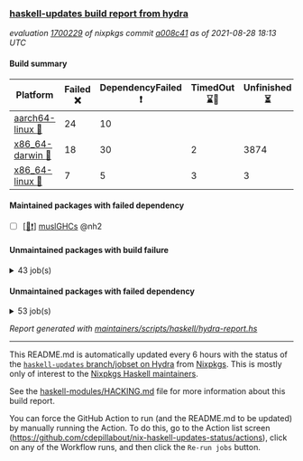 ### [haskell-updates build report from hydra](https://hydra.nixos.org/jobset/nixpkgs/haskell-updates)
*evaluation [1700229](https://hydra.nixos.org/eval/1700229) of nixpkgs commit [a008c41](https://github.com/NixOS/nixpkgs/commits/a008c419ddc08a5b07dc56cb4f23236e0916cf65) as of 2021-08-28 18:13 UTC*
#### Build summary

 | Platform | Failed :x: | DependencyFailed :heavy_exclamation_mark: | TimedOut :hourglass::no_entry_sign: | Unfinished :hourglass_flowing_sand: | Success :heavy_check_mark: | 
 | --- | --- | --- | --- | --- | --- | 
 | [aarch64-linux :iphone:](https://hydra.nixos.org/eval/1700229?filter=.aarch64-linux) | 24 | 10 |  |  | 6674 | 
 | [x86_64-darwin :apple:](https://hydra.nixos.org/eval/1700229?filter=.x86_64-darwin) | 18 | 30 | 2 | 3874 | 2757 | 
 | [x86_64-linux :penguin:](https://hydra.nixos.org/eval/1700229?filter=.x86_64-linux) | 7 | 5 | 3 | 3 | 6737 | 
#### Maintained packages with failed dependency
- [ ] [[:penguin::heavy_exclamation_mark:]](https://hydra.nixos.org/build/151434637) [muslGHCs](https://hydra.nixos.org/eval/1700229?filter=muslGHCs) @nh2
#### Unmaintained packages with build failure
<details><summary>43 job(s) </summary>

- [ ] [[:iphone::heavy_check_mark:]](https://hydra.nixos.org/build/151109171) [[:apple::x:]](https://hydra.nixos.org/build/151094855) [[:penguin::heavy_check_mark:]](https://hydra.nixos.org/build/151093175) [haskellPackages.FractalArt](https://hydra.nixos.org/eval/1700229?filter=haskellPackages.FractalArt) 
- [ ] [[:iphone::x:]](https://hydra.nixos.org/build/151112951) [[:apple::hourglass_flowing_sand:]](https://hydra.nixos.org/build/151098335) [[:penguin::heavy_check_mark:]](https://hydra.nixos.org/build/151097480) [haskellPackages.HsASA](https://hydra.nixos.org/eval/1700229?filter=haskellPackages.HsASA) 
- [ ] [[:iphone::x:]](https://hydra.nixos.org/build/151107342) [[:apple::hourglass_flowing_sand:]](https://hydra.nixos.org/build/151100180) [[:penguin::heavy_check_mark:]](https://hydra.nixos.org/build/151095548) [haskellPackages.OrderedBits](https://hydra.nixos.org/eval/1700229?filter=haskellPackages.OrderedBits) 
- [ ] [[:iphone::x:]](https://hydra.nixos.org/build/151103954) [[:apple::hourglass_flowing_sand:]](https://hydra.nixos.org/build/151111199) [[:penguin::heavy_check_mark:]](https://hydra.nixos.org/build/151100733) [haskellPackages.accelerate-llvm](https://hydra.nixos.org/eval/1700229?filter=haskellPackages.accelerate-llvm) 
- [ ] [[:iphone::x:]](https://hydra.nixos.org/build/151092906) [[:apple::hourglass_flowing_sand:]](https://hydra.nixos.org/build/151107759) [[:penguin::heavy_check_mark:]](https://hydra.nixos.org/build/151106604) [haskellPackages.cdar-mBound](https://hydra.nixos.org/eval/1700229?filter=haskellPackages.cdar-mBound) 
- [ ] [[:iphone::x:]](https://hydra.nixos.org/build/151093869) [[:apple::hourglass_flowing_sand:]](https://hydra.nixos.org/build/151100085) [[:penguin::x:]](https://hydra.nixos.org/build/151106334) [haskellPackages.dhall-csv](https://hydra.nixos.org/eval/1700229?filter=haskellPackages.dhall-csv) 
- [ ] [[:iphone::x:]](https://hydra.nixos.org/build/151106209) [[:apple::hourglass_flowing_sand:]](https://hydra.nixos.org/build/151099646) [[:penguin::x:]](https://hydra.nixos.org/build/151108624) [haskellPackages.dhall-toml](https://hydra.nixos.org/eval/1700229?filter=haskellPackages.dhall-toml) 
- [ ] [[:iphone::heavy_check_mark:]](https://hydra.nixos.org/build/151093365) [[:apple::x:]](https://hydra.nixos.org/build/151093964) [[:penguin::heavy_check_mark:]](https://hydra.nixos.org/build/151105456) [haskellPackages.di-core](https://hydra.nixos.org/eval/1700229?filter=haskellPackages.di-core) 
- [ ] [[:iphone::heavy_check_mark:]](https://hydra.nixos.org/build/151105473) [[:apple::x:]](https://hydra.nixos.org/build/151093367) [[:penguin::heavy_check_mark:]](https://hydra.nixos.org/build/151104706) [haskellPackages.discount](https://hydra.nixos.org/eval/1700229?filter=haskellPackages.discount) 
- [ ] [[:iphone::x:]](https://hydra.nixos.org/build/151103531) [[:apple::heavy_check_mark:]](https://hydra.nixos.org/build/151105821) [[:penguin::heavy_check_mark:]](https://hydra.nixos.org/build/151095131) [haskellPackages.dormouse-uri](https://hydra.nixos.org/eval/1700229?filter=haskellPackages.dormouse-uri) 
- [ ] [[:iphone::x:]](https://hydra.nixos.org/build/151100041) [[:apple::hourglass_flowing_sand:]](https://hydra.nixos.org/build/151112447) [[:penguin::heavy_check_mark:]](https://hydra.nixos.org/build/151110270) [haskellPackages.easytensor](https://hydra.nixos.org/eval/1700229?filter=haskellPackages.easytensor) 
- [ ] [[:iphone::heavy_check_mark:]](https://hydra.nixos.org/build/151092816) [[:apple::x:]](https://hydra.nixos.org/build/151094208) [[:penguin::heavy_check_mark:]](https://hydra.nixos.org/build/151102910) [haskellPackages.epub-tools](https://hydra.nixos.org/eval/1700229?filter=haskellPackages.epub-tools) 
- [ ] [[:iphone::x:]](https://hydra.nixos.org/build/151096171) [[:apple::hourglass_flowing_sand:]](https://hydra.nixos.org/build/151111110) [[:penguin::heavy_check_mark:]](https://hydra.nixos.org/build/151097533) [haskellPackages.freetype2](https://hydra.nixos.org/eval/1700229?filter=haskellPackages.freetype2) 
- [ ] [[:iphone::x:]](https://hydra.nixos.org/build/151096511) [[:penguin::heavy_check_mark:]](https://hydra.nixos.org/build/151101275) [haskellPackages.gnome-keyring](https://hydra.nixos.org/eval/1700229?filter=haskellPackages.gnome-keyring) 
- [ ] [[:iphone::heavy_check_mark:]](https://hydra.nixos.org/build/151101079) [[:apple::x:]](https://hydra.nixos.org/build/151095524) [[:penguin::heavy_check_mark:]](https://hydra.nixos.org/build/151104883) [haskellPackages.hamid](https://hydra.nixos.org/eval/1700229?filter=haskellPackages.hamid) 
- [ ] [[:iphone::heavy_check_mark:]](https://hydra.nixos.org/build/151096087) [[:apple::x:]](https://hydra.nixos.org/build/151096166) [[:penguin::heavy_check_mark:]](https://hydra.nixos.org/build/151093296) [haskellPackages.highlight](https://hydra.nixos.org/eval/1700229?filter=haskellPackages.highlight) 
- [ ] [[:iphone::heavy_check_mark:]](https://hydra.nixos.org/build/151096863) [[:apple::x:]](https://hydra.nixos.org/build/151096447) [[:penguin::heavy_check_mark:]](https://hydra.nixos.org/build/151109428) [haskellPackages.hmatrix-morpheus](https://hydra.nixos.org/eval/1700229?filter=haskellPackages.hmatrix-morpheus) 
- [ ] [[:iphone::x:]](https://hydra.nixos.org/build/151093273) [[:apple::hourglass_flowing_sand:]](https://hydra.nixos.org/build/151111306) [[:penguin::heavy_check_mark:]](https://hydra.nixos.org/build/151099836) [haskellPackages.hq](https://hydra.nixos.org/eval/1700229?filter=haskellPackages.hq) 
- [ ] [[:iphone::heavy_check_mark:]](https://hydra.nixos.org/build/151107079) [[:apple::x:]](https://hydra.nixos.org/build/151093648) [[:penguin::heavy_check_mark:]](https://hydra.nixos.org/build/151096806) [haskellPackages.hssourceinfo](https://hydra.nixos.org/eval/1700229?filter=haskellPackages.hssourceinfo) 
- [ ] [[:iphone::heavy_check_mark:]](https://hydra.nixos.org/build/151111147) [[:apple::x:]](https://hydra.nixos.org/build/151094415) [[:penguin::heavy_check_mark:]](https://hydra.nixos.org/build/151099013) [haskellPackages.huckleberry](https://hydra.nixos.org/eval/1700229?filter=haskellPackages.huckleberry) 
- [ ] [[:iphone::x:]](https://hydra.nixos.org/build/151103512) [[:apple::hourglass_flowing_sand:]](https://hydra.nixos.org/build/151099949) [[:penguin::x:]](https://hydra.nixos.org/build/151109797) [haskellPackages.isocline](https://hydra.nixos.org/eval/1700229?filter=haskellPackages.isocline) 
- [ ] [[:iphone::heavy_check_mark:]](https://hydra.nixos.org/build/151104031) [[:apple::x:]](https://hydra.nixos.org/build/151099975) [[:penguin::heavy_check_mark:]](https://hydra.nixos.org/build/151102381) [haskellPackages.junit-xml](https://hydra.nixos.org/eval/1700229?filter=haskellPackages.junit-xml) 
- [ ] [[:iphone::x:]](https://hydra.nixos.org/build/151095765) [[:apple::heavy_check_mark:]](https://hydra.nixos.org/build/151100885) [[:penguin::heavy_check_mark:]](https://hydra.nixos.org/build/151104787) [haskellPackages.libBF](https://hydra.nixos.org/eval/1700229?filter=haskellPackages.libBF) 
- [ ] [[:iphone::x:]](https://hydra.nixos.org/build/151101239) [[:apple::hourglass_flowing_sand:]](https://hydra.nixos.org/build/151105263) [[:penguin::heavy_check_mark:]](https://hydra.nixos.org/build/151095202) [haskellPackages.long-double](https://hydra.nixos.org/eval/1700229?filter=haskellPackages.long-double) 
- [ ] [[:iphone::x:]](https://hydra.nixos.org/build/151096500) [[:apple::hourglass_flowing_sand:]](https://hydra.nixos.org/build/151100655) [[:penguin::heavy_check_mark:]](https://hydra.nixos.org/build/151100426) [haskellPackages.nlopt-haskell](https://hydra.nixos.org/eval/1700229?filter=haskellPackages.nlopt-haskell) 
- [ ] [[:iphone::heavy_check_mark:]](https://hydra.nixos.org/build/151107622) [[:apple::x:]](https://hydra.nixos.org/build/151095258) [[:penguin::heavy_check_mark:]](https://hydra.nixos.org/build/151105124) [haskellPackages.opencv](https://hydra.nixos.org/eval/1700229?filter=haskellPackages.opencv) 
- [ ] [[:iphone::x:]](https://hydra.nixos.org/build/151098743) [[:apple::hourglass_flowing_sand:]](https://hydra.nixos.org/build/151112607) [[:penguin::heavy_check_mark:]](https://hydra.nixos.org/build/151096134) [haskellPackages.picosat](https://hydra.nixos.org/eval/1700229?filter=haskellPackages.picosat) 
- [ ] [[:iphone::heavy_check_mark:]](https://hydra.nixos.org/build/151100222) [[:apple::x:]](https://hydra.nixos.org/build/151096621) [[:penguin::heavy_check_mark:]](https://hydra.nixos.org/build/151111410) [haskellPackages.pipes-zlib](https://hydra.nixos.org/eval/1700229?filter=haskellPackages.pipes-zlib) 
- [ ] [[:iphone::x:]](https://hydra.nixos.org/build/151100228) [[:apple::hourglass_flowing_sand:]](https://hydra.nixos.org/build/151107911) [[:penguin::heavy_check_mark:]](https://hydra.nixos.org/build/151101577) [haskellPackages.poker](https://hydra.nixos.org/eval/1700229?filter=haskellPackages.poker) 
- [ ] [[:iphone::heavy_check_mark:]](https://hydra.nixos.org/build/151105375) [[:apple::x:]](https://hydra.nixos.org/build/151095004) [[:penguin::heavy_check_mark:]](https://hydra.nixos.org/build/151109340) [haskellPackages.pthread](https://hydra.nixos.org/eval/1700229?filter=haskellPackages.pthread) 
- [ ] [[:iphone::x:]](https://hydra.nixos.org/build/151104712) [[:apple::heavy_check_mark:]](https://hydra.nixos.org/build/151108151) [[:penguin::heavy_check_mark:]](https://hydra.nixos.org/build/151098440) [haskellPackages.ptr-poker](https://hydra.nixos.org/eval/1700229?filter=haskellPackages.ptr-poker) 
- [ ] [[:iphone::heavy_check_mark:]](https://hydra.nixos.org/build/151106613) [[:apple::x:]](https://hydra.nixos.org/build/151107110) [[:penguin::heavy_check_mark:]](https://hydra.nixos.org/build/151110185) [haskellPackages.sdp](https://hydra.nixos.org/eval/1700229?filter=haskellPackages.sdp) 
- [ ] [[:iphone::heavy_check_mark:]](https://hydra.nixos.org/build/151101283) [[:apple::x:]](https://hydra.nixos.org/build/151096172) [[:penguin::heavy_check_mark:]](https://hydra.nixos.org/build/151109353) [haskellPackages.sequence-formats](https://hydra.nixos.org/eval/1700229?filter=haskellPackages.sequence-formats) 
- [ ] [[:iphone::heavy_check_mark:]](https://hydra.nixos.org/build/151100070) [[:apple::heavy_check_mark:]](https://hydra.nixos.org/build/151095691) [[:penguin::x:]](https://hydra.nixos.org/build/151108045) [haskellPackages.squeeze](https://hydra.nixos.org/eval/1700229?filter=haskellPackages.squeeze) 
- [ ] [[:iphone::heavy_check_mark:]](https://hydra.nixos.org/build/151110199) [[:apple::hourglass_flowing_sand:]](https://hydra.nixos.org/build/151107289) [[:penguin::x:]](https://hydra.nixos.org/build/151095417) [haskellPackages.stm-queue](https://hydra.nixos.org/eval/1700229?filter=haskellPackages.stm-queue) 
- [ ] [[:iphone::heavy_check_mark:]](https://hydra.nixos.org/build/151111896) [[:apple::x:]](https://hydra.nixos.org/build/151112649) [[:penguin::heavy_check_mark:]](https://hydra.nixos.org/build/151108561) [haskellPackages.thyme](https://hydra.nixos.org/eval/1700229?filter=haskellPackages.thyme) 
- [ ] [[:iphone::x:]](https://hydra.nixos.org/build/151108385) [[:apple::hourglass_flowing_sand:]](https://hydra.nixos.org/build/151102016) [[:penguin::x:]](https://hydra.nixos.org/build/151104669) [haskellPackages.ticket-management](https://hydra.nixos.org/eval/1700229?filter=haskellPackages.ticket-management) 
- [ ] [[:iphone::x:]](https://hydra.nixos.org/build/151097518) [[:apple::hourglass_flowing_sand:]](https://hydra.nixos.org/build/151107629) [[:penguin::heavy_check_mark:]](https://hydra.nixos.org/build/151104498) [haskellPackages.type-natural](https://hydra.nixos.org/eval/1700229?filter=haskellPackages.type-natural) 
- [ ] [[:iphone::x:]](https://hydra.nixos.org/build/151109360) [[:apple::heavy_check_mark:]](https://hydra.nixos.org/build/151109409) [[:penguin::heavy_check_mark:]](https://hydra.nixos.org/build/151106683) [haskellPackages.unicode-properties](https://hydra.nixos.org/eval/1700229?filter=haskellPackages.unicode-properties) 
- [ ] [[:iphone::x:]](https://hydra.nixos.org/build/151106781) [[:apple::hourglass_flowing_sand:]](https://hydra.nixos.org/build/151110196) [[:penguin::heavy_check_mark:]](https://hydra.nixos.org/build/151099139) [haskellPackages.wiringPi](https://hydra.nixos.org/eval/1700229?filter=haskellPackages.wiringPi) 
- [ ] [[:iphone::x:]](https://hydra.nixos.org/build/151111140) [[:apple::hourglass_flowing_sand:]](https://hydra.nixos.org/build/151104824) [[:penguin::heavy_check_mark:]](https://hydra.nixos.org/build/151095824) [haskellPackages.x86-64bit](https://hydra.nixos.org/eval/1700229?filter=haskellPackages.x86-64bit) 
- [ ] [[:iphone::x:]](https://hydra.nixos.org/build/151100815) [[:apple::x:]](https://hydra.nixos.org/build/151094391) [[:penguin::x:]](https://hydra.nixos.org/build/151102611) [haskellPackages.yapb](https://hydra.nixos.org/eval/1700229?filter=haskellPackages.yapb) 
- [ ] [[:iphone::heavy_check_mark:]](https://hydra.nixos.org/build/151099343) [[:apple::x:]](https://hydra.nixos.org/build/151095477) [[:penguin::heavy_check_mark:]](https://hydra.nixos.org/build/151093689) [haskellPackages.zxcvbn-c](https://hydra.nixos.org/eval/1700229?filter=haskellPackages.zxcvbn-c) 
</details>

#### Unmaintained packages with failed dependency
<details><summary>53 job(s) </summary>

- [ ] [[:iphone::heavy_exclamation_mark:]](https://hydra.nixos.org/build/151095536) [[:apple::hourglass_flowing_sand:]](https://hydra.nixos.org/build/151110991) [[:penguin::heavy_check_mark:]](https://hydra.nixos.org/build/151093756) [haskellPackages.PrimitiveArray](https://hydra.nixos.org/eval/1700229?filter=haskellPackages.PrimitiveArray) 
- [ ] [[:iphone::heavy_check_mark:]](https://hydra.nixos.org/build/151108453) [[:apple::heavy_exclamation_mark:]](https://hydra.nixos.org/build/151100007) [[:penguin::heavy_check_mark:]](https://hydra.nixos.org/build/151100470) [haskellPackages.antiope-es](https://hydra.nixos.org/eval/1700229?filter=haskellPackages.antiope-es) 
- [ ] [[:iphone::heavy_check_mark:]](https://hydra.nixos.org/build/151095305) [[:apple::heavy_exclamation_mark:]](https://hydra.nixos.org/build/151108027) [[:penguin::heavy_check_mark:]](https://hydra.nixos.org/build/151100389) [haskellPackages.di](https://hydra.nixos.org/eval/1700229?filter=haskellPackages.di) 
- [ ] [[:iphone::heavy_check_mark:]](https://hydra.nixos.org/build/151103909) [[:apple::heavy_exclamation_mark:]](https://hydra.nixos.org/build/151098998) [[:penguin::heavy_check_mark:]](https://hydra.nixos.org/build/151096471) [haskellPackages.di-df1](https://hydra.nixos.org/eval/1700229?filter=haskellPackages.di-df1) 
- [ ] [[:iphone::heavy_check_mark:]](https://hydra.nixos.org/build/151098131) [[:apple::heavy_exclamation_mark:]](https://hydra.nixos.org/build/151094804) [[:penguin::heavy_check_mark:]](https://hydra.nixos.org/build/151094128) [haskellPackages.di-handle](https://hydra.nixos.org/eval/1700229?filter=haskellPackages.di-handle) 
- [ ] [[:iphone::heavy_check_mark:]](https://hydra.nixos.org/build/151110220) [[:apple::heavy_exclamation_mark:]](https://hydra.nixos.org/build/151099834) [[:penguin::heavy_check_mark:]](https://hydra.nixos.org/build/151097752) [haskellPackages.di-monad](https://hydra.nixos.org/eval/1700229?filter=haskellPackages.di-monad) 
- [ ] [[:iphone::heavy_exclamation_mark:]](https://hydra.nixos.org/build/151098305) [[:apple::heavy_check_mark:]](https://hydra.nixos.org/build/151093388) [[:penguin::heavy_check_mark:]](https://hydra.nixos.org/build/151103020) [haskellPackages.dormouse-client](https://hydra.nixos.org/eval/1700229?filter=haskellPackages.dormouse-client) 
- [ ] [[:iphone::heavy_exclamation_mark:]](https://hydra.nixos.org/build/151101680) [[:apple::hourglass_flowing_sand:]](https://hydra.nixos.org/build/151109610) [[:penguin::heavy_check_mark:]](https://hydra.nixos.org/build/151099921) [haskellPackages.easytensor-vulkan](https://hydra.nixos.org/eval/1700229?filter=haskellPackages.easytensor-vulkan) 
- [ ] [[:iphone::heavy_check_mark:]](https://hydra.nixos.org/build/151107986) [[:apple::heavy_exclamation_mark:]](https://hydra.nixos.org/build/151096793) [[:penguin::heavy_check_mark:]](https://hydra.nixos.org/build/151111524) [haskellPackages.fastparser](https://hydra.nixos.org/eval/1700229?filter=haskellPackages.fastparser) 
- [ ] [hello](https://hydra.nixos.org/eval/1700229?filter=hello) 
  - [[:iphone::heavy_check_mark:]](https://hydra.nixos.org/build/151107384) [[:apple::heavy_check_mark:]](https://hydra.nixos.org/build/151105992) [[:penguin::heavy_check_mark:]](https://hydra.nixos.org/build/151097109) [haskellPackages](https://hydra.nixos.org/eval/1700229?filter=haskellPackages.hello)
  -   [[:penguin::heavy_exclamation_mark:]](https://hydra.nixos.org/build/151434650) [pkgsMusl.haskellPackages](https://hydra.nixos.org/eval/1700229?filter=pkgsMusl.haskellPackages.hello)
  -   [[:penguin::heavy_check_mark:]](https://hydra.nixos.org/build/151101899) [pkgsStatic.haskell.packages.integer-simple.ghc8107](https://hydra.nixos.org/eval/1700229?filter=pkgsStatic.haskell.packages.integer-simple.ghc8107.hello)
- [ ] [[:iphone::heavy_exclamation_mark:]](https://hydra.nixos.org/build/151110069) [[:apple::hourglass_flowing_sand:]](https://hydra.nixos.org/build/151111582) [[:penguin::heavy_check_mark:]](https://hydra.nixos.org/build/151111971) [haskellPackages.hmatrix-nlopt](https://hydra.nixos.org/eval/1700229?filter=haskellPackages.hmatrix-nlopt) 
- [ ] [[:iphone::heavy_exclamation_mark:]](https://hydra.nixos.org/build/151103181) [[:apple::heavy_check_mark:]](https://hydra.nixos.org/build/151098609) [[:penguin::heavy_check_mark:]](https://hydra.nixos.org/build/151102107) [haskellPackages.jsonifier](https://hydra.nixos.org/eval/1700229?filter=haskellPackages.jsonifier) 
- [ ] [[:iphone::heavy_check_mark:]](https://hydra.nixos.org/build/151098814) [[:apple::heavy_exclamation_mark:]](https://hydra.nixos.org/build/151103484) [[:penguin::heavy_check_mark:]](https://hydra.nixos.org/build/151098861) [haskellPackages.keenser](https://hydra.nixos.org/eval/1700229?filter=haskellPackages.keenser) 
- [ ] [lens](https://hydra.nixos.org/eval/1700229?filter=lens) 
  - [[:iphone::heavy_check_mark:]](https://hydra.nixos.org/build/151100433) [[:apple::heavy_check_mark:]](https://hydra.nixos.org/build/151098337) [[:penguin::heavy_check_mark:]](https://hydra.nixos.org/build/151110145) [haskellPackages](https://hydra.nixos.org/eval/1700229?filter=haskellPackages.lens)
  -   [[:penguin::heavy_exclamation_mark:]](https://hydra.nixos.org/build/151434652) [pkgsMusl.haskellPackages](https://hydra.nixos.org/eval/1700229?filter=pkgsMusl.haskellPackages.lens)
  -   [[:penguin::heavy_check_mark:]](https://hydra.nixos.org/build/151100711) [pkgsStatic.haskell.packages.integer-simple.ghc8107](https://hydra.nixos.org/eval/1700229?filter=pkgsStatic.haskell.packages.integer-simple.ghc8107.lens)
- [ ] [[:iphone::heavy_check_mark:]](https://hydra.nixos.org/build/151099431) [[:apple::heavy_exclamation_mark:]](https://hydra.nixos.org/build/151101542) [[:penguin::heavy_check_mark:]](https://hydra.nixos.org/build/151098901) [haskellPackages.moto](https://hydra.nixos.org/eval/1700229?filter=haskellPackages.moto) 
- [ ] [[:iphone::heavy_check_mark:]](https://hydra.nixos.org/build/151094385) [[:apple::heavy_exclamation_mark:]](https://hydra.nixos.org/build/151104144) [[:penguin::heavy_check_mark:]](https://hydra.nixos.org/build/151094680) [haskellPackages.nri-env-parser](https://hydra.nixos.org/eval/1700229?filter=haskellPackages.nri-env-parser) 
- [ ] [[:iphone::heavy_check_mark:]](https://hydra.nixos.org/build/151111784) [[:apple::heavy_exclamation_mark:]](https://hydra.nixos.org/build/151109455) [[:penguin::heavy_check_mark:]](https://hydra.nixos.org/build/151098538) [haskellPackages.nri-http](https://hydra.nixos.org/eval/1700229?filter=haskellPackages.nri-http) 
- [ ] [[:iphone::heavy_check_mark:]](https://hydra.nixos.org/build/151109698) [[:apple::heavy_exclamation_mark:]](https://hydra.nixos.org/build/151104984) [[:penguin::heavy_check_mark:]](https://hydra.nixos.org/build/151099184) [haskellPackages.nri-observability](https://hydra.nixos.org/eval/1700229?filter=haskellPackages.nri-observability) 
- [ ] [[:iphone::heavy_check_mark:]](https://hydra.nixos.org/build/151104320) [[:apple::heavy_exclamation_mark:]](https://hydra.nixos.org/build/151097081) [[:penguin::heavy_check_mark:]](https://hydra.nixos.org/build/151097826) [haskellPackages.nri-prelude](https://hydra.nixos.org/eval/1700229?filter=haskellPackages.nri-prelude) 
- [ ] [[:iphone::heavy_check_mark:]](https://hydra.nixos.org/build/151103249) [[:apple::heavy_exclamation_mark:]](https://hydra.nixos.org/build/151106398) [[:penguin::heavy_check_mark:]](https://hydra.nixos.org/build/151099328) [haskellPackages.nri-redis](https://hydra.nixos.org/eval/1700229?filter=haskellPackages.nri-redis) 
- [ ] [[:iphone::heavy_check_mark:]](https://hydra.nixos.org/build/151094363) [[:apple::heavy_exclamation_mark:]](https://hydra.nixos.org/build/151107899) [[:penguin::heavy_check_mark:]](https://hydra.nixos.org/build/151109555) [haskellPackages.nri-test-encoding](https://hydra.nixos.org/eval/1700229?filter=haskellPackages.nri-test-encoding) 
- [ ] [[:iphone::heavy_check_mark:]](https://hydra.nixos.org/build/151101543) [[:apple::heavy_exclamation_mark:]](https://hydra.nixos.org/build/151099246) [[:penguin::heavy_check_mark:]](https://hydra.nixos.org/build/151107438) [haskellPackages.opencv-extra](https://hydra.nixos.org/eval/1700229?filter=haskellPackages.opencv-extra) 
- [ ] [[:iphone::heavy_exclamation_mark:]](https://hydra.nixos.org/build/151096373) [[:apple::heavy_check_mark:]](https://hydra.nixos.org/build/151098876) [[:penguin::heavy_check_mark:]](https://hydra.nixos.org/build/151107582) [haskellPackages.opentelemetry-extra](https://hydra.nixos.org/eval/1700229?filter=haskellPackages.opentelemetry-extra) 
- [ ] [[:iphone::heavy_exclamation_mark:]](https://hydra.nixos.org/build/151099160) [[:apple::heavy_check_mark:]](https://hydra.nixos.org/build/151094823) [[:penguin::heavy_check_mark:]](https://hydra.nixos.org/build/151101674) [haskellPackages.opentelemetry-lightstep](https://hydra.nixos.org/eval/1700229?filter=haskellPackages.opentelemetry-lightstep) 
- [ ] [[:iphone::heavy_check_mark:]](https://hydra.nixos.org/build/151109091) [[:apple::heavy_exclamation_mark:]](https://hydra.nixos.org/build/151110591) [[:penguin::heavy_check_mark:]](https://hydra.nixos.org/build/151097748) [haskellPackages.orgmode-parse](https://hydra.nixos.org/eval/1700229?filter=haskellPackages.orgmode-parse) 
- [ ] [[:iphone::heavy_check_mark:]](https://hydra.nixos.org/build/151112561) [[:apple::heavy_exclamation_mark:]](https://hydra.nixos.org/build/151110043) [[:penguin::heavy_check_mark:]](https://hydra.nixos.org/build/151101181) [haskellPackages.orgstat](https://hydra.nixos.org/eval/1700229?filter=haskellPackages.orgstat) 
- [ ] [[:iphone::heavy_check_mark:]](https://hydra.nixos.org/build/151109067) [[:apple::heavy_exclamation_mark:]](https://hydra.nixos.org/build/151100097) [[:penguin::heavy_check_mark:]](https://hydra.nixos.org/build/151102698) [haskellPackages.pretty-diff](https://hydra.nixos.org/eval/1700229?filter=haskellPackages.pretty-diff) 
- [ ] [random](https://hydra.nixos.org/eval/1700229?filter=random) 
  - [[:iphone::heavy_check_mark:]](https://hydra.nixos.org/build/151105885) [[:apple::heavy_check_mark:]](https://hydra.nixos.org/build/151111556) [[:penguin::heavy_check_mark:]](https://hydra.nixos.org/build/151097124) [haskellPackages](https://hydra.nixos.org/eval/1700229?filter=haskellPackages.random)
  -   [[:penguin::heavy_exclamation_mark:]](https://hydra.nixos.org/build/151434634) [pkgsMusl.haskellPackages](https://hydra.nixos.org/eval/1700229?filter=pkgsMusl.haskellPackages.random)
  -   [[:penguin::heavy_check_mark:]](https://hydra.nixos.org/build/151100460) [pkgsStatic.haskell.packages.integer-simple.ghc8107](https://hydra.nixos.org/eval/1700229?filter=pkgsStatic.haskell.packages.integer-simple.ghc8107.random)
- [ ] [[:iphone::heavy_exclamation_mark:]](https://hydra.nixos.org/build/151111121) [[:apple::hourglass_flowing_sand:]](https://hydra.nixos.org/build/151106521) [[:penguin::heavy_check_mark:]](https://hydra.nixos.org/build/151110791) [haskellPackages.rounded](https://hydra.nixos.org/eval/1700229?filter=haskellPackages.rounded) 
- [ ] [[:iphone::heavy_check_mark:]](https://hydra.nixos.org/build/151102286) [[:apple::heavy_exclamation_mark:]](https://hydra.nixos.org/build/151101026) [[:penguin::heavy_check_mark:]](https://hydra.nixos.org/build/151100350) [haskellPackages.scan-metadata](https://hydra.nixos.org/eval/1700229?filter=haskellPackages.scan-metadata) 
- [ ] [[:iphone::heavy_check_mark:]](https://hydra.nixos.org/build/151101298) [[:apple::heavy_exclamation_mark:]](https://hydra.nixos.org/build/151103419) [[:penguin::heavy_check_mark:]](https://hydra.nixos.org/build/151100761) [haskellPackages.sdp-binary](https://hydra.nixos.org/eval/1700229?filter=haskellPackages.sdp-binary) 
- [ ] [[:iphone::heavy_check_mark:]](https://hydra.nixos.org/build/151107276) [[:apple::heavy_exclamation_mark:]](https://hydra.nixos.org/build/151096709) [[:penguin::heavy_check_mark:]](https://hydra.nixos.org/build/151101675) [haskellPackages.sdp-deepseq](https://hydra.nixos.org/eval/1700229?filter=haskellPackages.sdp-deepseq) 
- [ ] [[:iphone::heavy_check_mark:]](https://hydra.nixos.org/build/151099211) [[:apple::heavy_exclamation_mark:]](https://hydra.nixos.org/build/151110562) [[:penguin::heavy_check_mark:]](https://hydra.nixos.org/build/151105502) [haskellPackages.sdp-hashable](https://hydra.nixos.org/eval/1700229?filter=haskellPackages.sdp-hashable) 
- [ ] [[:iphone::heavy_check_mark:]](https://hydra.nixos.org/build/151111628) [[:apple::heavy_exclamation_mark:]](https://hydra.nixos.org/build/151110842) [[:penguin::heavy_check_mark:]](https://hydra.nixos.org/build/151098079) [haskellPackages.sdp-io](https://hydra.nixos.org/eval/1700229?filter=haskellPackages.sdp-io) 
- [ ] [[:iphone::heavy_check_mark:]](https://hydra.nixos.org/build/151112384) [[:apple::heavy_exclamation_mark:]](https://hydra.nixos.org/build/151098525) [[:penguin::heavy_check_mark:]](https://hydra.nixos.org/build/151102214) [haskellPackages.sdp-quickcheck](https://hydra.nixos.org/eval/1700229?filter=haskellPackages.sdp-quickcheck) 
- [ ] [[:iphone::heavy_check_mark:]](https://hydra.nixos.org/build/151107146) [[:apple::heavy_exclamation_mark:]](https://hydra.nixos.org/build/151100336) [[:penguin::heavy_check_mark:]](https://hydra.nixos.org/build/151102631) [haskellPackages.sdp4bytestring](https://hydra.nixos.org/eval/1700229?filter=haskellPackages.sdp4bytestring) 
- [ ] [[:iphone::heavy_check_mark:]](https://hydra.nixos.org/build/151096513) [[:apple::heavy_exclamation_mark:]](https://hydra.nixos.org/build/151105197) [[:penguin::heavy_check_mark:]](https://hydra.nixos.org/build/151096151) [haskellPackages.sdp4text](https://hydra.nixos.org/eval/1700229?filter=haskellPackages.sdp4text) 
- [ ] [[:iphone::heavy_check_mark:]](https://hydra.nixos.org/build/151105550) [[:apple::heavy_exclamation_mark:]](https://hydra.nixos.org/build/151107744) [[:penguin::heavy_check_mark:]](https://hydra.nixos.org/build/151093239) [haskellPackages.sdp4unordered](https://hydra.nixos.org/eval/1700229?filter=haskellPackages.sdp4unordered) 
- [ ] [[:iphone::heavy_check_mark:]](https://hydra.nixos.org/build/151093600) [[:apple::heavy_exclamation_mark:]](https://hydra.nixos.org/build/151102126) [[:penguin::heavy_check_mark:]](https://hydra.nixos.org/build/151094668) [haskellPackages.sdp4vector](https://hydra.nixos.org/eval/1700229?filter=haskellPackages.sdp4vector) 
- [ ] [[:iphone::heavy_check_mark:]](https://hydra.nixos.org/build/151111563) [[:apple::heavy_exclamation_mark:]](https://hydra.nixos.org/build/151106484) [[:penguin::heavy_check_mark:]](https://hydra.nixos.org/build/151109729) [haskellPackages.sequenceTools](https://hydra.nixos.org/eval/1700229?filter=haskellPackages.sequenceTools) 
- [ ] [[:iphone::heavy_exclamation_mark:]](https://hydra.nixos.org/build/151093132) [[:apple::hourglass_flowing_sand:]](https://hydra.nixos.org/build/151102445) [[:penguin::heavy_check_mark:]](https://hydra.nixos.org/build/151096747) [haskellPackages.sized](https://hydra.nixos.org/eval/1700229?filter=haskellPackages.sized) 
- [ ] [[:iphone::heavy_check_mark:]](https://hydra.nixos.org/build/151105542) [[:apple::hourglass_flowing_sand:]](https://hydra.nixos.org/build/151105684) [[:penguin::heavy_exclamation_mark:]](https://hydra.nixos.org/build/151097167) [haskellPackages.stm-actor](https://hydra.nixos.org/eval/1700229?filter=haskellPackages.stm-actor) 
- [ ] [[:iphone::heavy_check_mark:]](https://hydra.nixos.org/build/151095635) [[:apple::heavy_exclamation_mark:]](https://hydra.nixos.org/build/151111699) [[:penguin::heavy_check_mark:]](https://hydra.nixos.org/build/151095294) [haskellPackages.tasty-test-reporter](https://hydra.nixos.org/eval/1700229?filter=haskellPackages.tasty-test-reporter) 
- [ ] [[:iphone::heavy_exclamation_mark:]](https://hydra.nixos.org/build/151111597) [[:apple::heavy_check_mark:]](https://hydra.nixos.org/build/151094923) [[:penguin::heavy_check_mark:]](https://hydra.nixos.org/build/151097651) [haskellPackages.unicode-names](https://hydra.nixos.org/eval/1700229?filter=haskellPackages.unicode-names) 
</details>

*Report generated with [maintainers/scripts/haskell/hydra-report.hs](https://github.com/NixOS/nixpkgs/blob/haskell-updates/maintainers/scripts/haskell/hydra-report.sh)*


----------------------------------------------------------------------

This README.md is automatically updated every 6 hours with the status of the
[`haskell-updates` branch/jobset on Hydra](https://hydra.nixos.org/jobset/nixpkgs/haskell-updates)
from [Nixpkgs](https://github.com/NixOS/nixpkgs).  This is mostly only of
interest to the [Nixpkgs Haskell maintainers](https://github.com/orgs/NixOS/teams/haskell).

See the
[haskell-modules/HACKING.md](https://github.com/NixOS/nixpkgs/blob/haskell-updates/pkgs/development/haskell-modules/HACKING.md)
file for more information about this build report.

You can force the GitHub Action to run (and the README.md to be updated) by
manually running the Action.  To do this, go to the Action list screen
(https://github.com/cdepillabout/nix-haskell-updates-status/actions),
click on any of the Workflow runs, and then click the `Re-run jobs` button.
